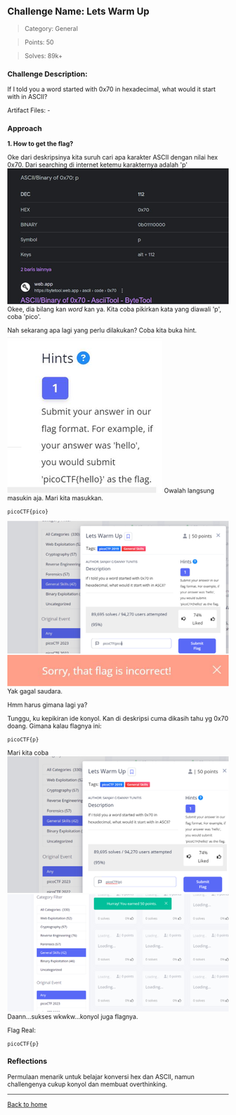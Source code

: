## Challenge Name: Lets Warm Up
>Category: General

>Points: 50

>Solves: 89k+

### Challenge Description: 

If I told you a word started with 0x70 in hexadecimal, what would it start with in ASCII?

Artifact Files: -

### Approach

**1. How to get the flag?**

Oke dari deskripsinya kita suruh cari apa karakter ASCII dengan nilai hex 0x70. Dari searching di internet ketemu karakternya adalah 'p'
![bukti](Lets%20Warm%20Up-1.JPG)
Okee, dia bilang kan _word_ kan ya. Kita coba pikirkan kata yang diawali 'p', coba 'pico'.

Nah sekarang apa lagi yang perlu dilakukan? Coba kita buka hint.
![hint](Lets%20Warm%20Up-2.JPG)
Owalah langsung masukin aja. Mari kita masukkan.
```
picoCTF{pico}
```
![attempt 1](Lets%20Warm%20Up-3.PNG)
![failed](Lets%20Warm%20Up-4.JPG)
Yak gagal saudara.

Hmm harus gimana lagi ya?

Tunggu, ku kepikiran ide konyol. Kan di deskripsi cuma dikasih tahu yg 0x70 doang. Gimana kalau flagnya ini:
```
picoCTF{p}
```
Mari kita coba
![attempt 2](Lets%20Warm%20Up-5.PNG)
![success](Lets%20Warm%20Up-6.PNG)
Daann...sukses wkwkw...konyol juga flagnya.

Flag Real:
```
picoCTF{p}
```

### Reflections
Permulaan menarik untuk belajar konversi hex dan ASCII, namun challengenya cukup konyol dan membuat overthinking.
  
---
[Back to home](../Readme.md)
